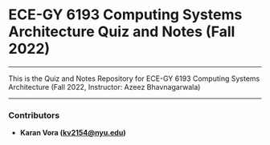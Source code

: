 # ECE-GY 6193 Computing Systems Architecture Quiz and Notes (Fall 2022)

---

This is the Quiz and Notes Repository for ECE-GY 6193 Computing Systems Architecture (Fall 2022, Instructor: Azeez Bhavnagarwala)

---

### Contributors

* **Karan Vora (kv2154@nyu.edu)**
